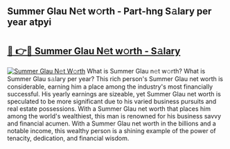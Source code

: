 ## Summer Glau N𝚎t w𝚘rth - Part-hng S𝚊lary per year atpyi

# <h2><a href="http://gc3xini.nevu.top/?p=Summer+Glau">🔗 👉🔴 Summer Glau N𝚎t w𝚘rth - S𝚊lary</a></h2>

[![Summer Glau N𝚎t W𝚘rth](https://i.imgur.com/Oavwk0R.jpeg)](http://gc3xini.nevu.top/?p=Summer+Glau)
What is Summer Glau n𝚎t w𝚘rth? What is Summer Glau s𝚊lary per year?
This rich person's Summer Glau net worth is considerable, earning him a place among the industry's most financially successful. His yearly earnings are sizeable, yet Summer Glau net worth is speculated to be more significant due to his varied business pursuits and real estate possessions. With a Summer Glau net worth that places him among the world's wealthiest, this man is renowned for his business savvy and financial acumen. With a Summer Glau net worth in the billions and a notable income, this wealthy person is a shining example of the power of tenacity, dedication, and financial wisdom.

